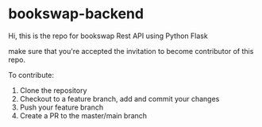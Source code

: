 # bookswap-backend

Hi, this is the repo for bookswap Rest API using Python Flask

make sure that you're accepted the invitation to become contributor of this repo.

To contribute:
1. Clone the repository
2. Checkout to a feature branch, add and commit your changes
3. Push your feature branch
4. Create a PR to the master/main branch